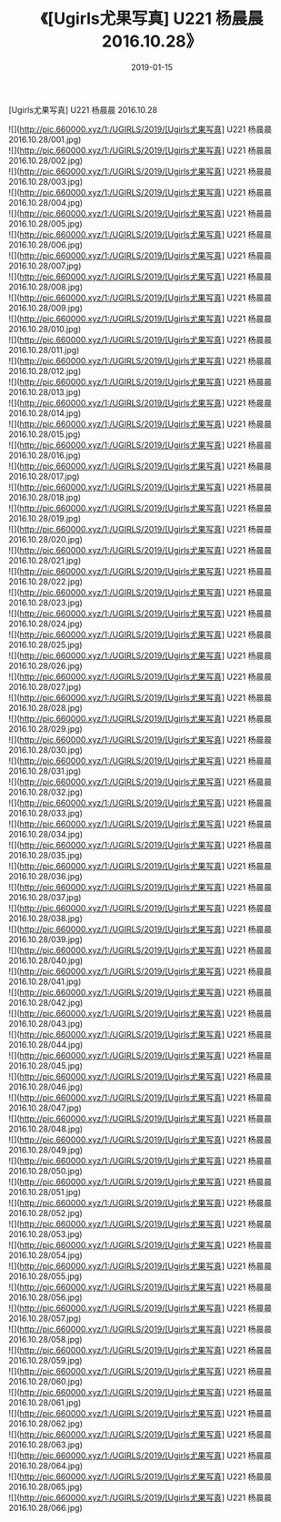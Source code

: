 ﻿---
layout: post
title:  《[Ugirls尤果写真] U221 杨晨晨 2016.10.28》
date:   2019-01-15
img: http://pic.660000.xyz/1:/UGIRLS/2019/[Ugirls尤果写真] U221 杨晨晨 2016.10.28/000.jpg
categories: [美女, 清纯, 唯美]
---

[Ugirls尤果写真] U221 杨晨晨 2016.10.28

 ![](http://pic.660000.xyz/1:/UGIRLS/2019/[Ugirls尤果写真] U221 杨晨晨 2016.10.28/001.jpg) <br>![](http://pic.660000.xyz/1:/UGIRLS/2019/[Ugirls尤果写真] U221 杨晨晨 2016.10.28/002.jpg) <br>![](http://pic.660000.xyz/1:/UGIRLS/2019/[Ugirls尤果写真] U221 杨晨晨 2016.10.28/003.jpg) <br>![](http://pic.660000.xyz/1:/UGIRLS/2019/[Ugirls尤果写真] U221 杨晨晨 2016.10.28/004.jpg) <br>![](http://pic.660000.xyz/1:/UGIRLS/2019/[Ugirls尤果写真] U221 杨晨晨 2016.10.28/005.jpg) <br>![](http://pic.660000.xyz/1:/UGIRLS/2019/[Ugirls尤果写真] U221 杨晨晨 2016.10.28/006.jpg) <br>![](http://pic.660000.xyz/1:/UGIRLS/2019/[Ugirls尤果写真] U221 杨晨晨 2016.10.28/007.jpg) <br>![](http://pic.660000.xyz/1:/UGIRLS/2019/[Ugirls尤果写真] U221 杨晨晨 2016.10.28/008.jpg) <br>![](http://pic.660000.xyz/1:/UGIRLS/2019/[Ugirls尤果写真] U221 杨晨晨 2016.10.28/009.jpg) <br>![](http://pic.660000.xyz/1:/UGIRLS/2019/[Ugirls尤果写真] U221 杨晨晨 2016.10.28/010.jpg) <br>![](http://pic.660000.xyz/1:/UGIRLS/2019/[Ugirls尤果写真] U221 杨晨晨 2016.10.28/011.jpg) <br>![](http://pic.660000.xyz/1:/UGIRLS/2019/[Ugirls尤果写真] U221 杨晨晨 2016.10.28/012.jpg) <br>![](http://pic.660000.xyz/1:/UGIRLS/2019/[Ugirls尤果写真] U221 杨晨晨 2016.10.28/013.jpg) <br>![](http://pic.660000.xyz/1:/UGIRLS/2019/[Ugirls尤果写真] U221 杨晨晨 2016.10.28/014.jpg) <br>![](http://pic.660000.xyz/1:/UGIRLS/2019/[Ugirls尤果写真] U221 杨晨晨 2016.10.28/015.jpg) <br>![](http://pic.660000.xyz/1:/UGIRLS/2019/[Ugirls尤果写真] U221 杨晨晨 2016.10.28/016.jpg) <br>![](http://pic.660000.xyz/1:/UGIRLS/2019/[Ugirls尤果写真] U221 杨晨晨 2016.10.28/017.jpg) <br>![](http://pic.660000.xyz/1:/UGIRLS/2019/[Ugirls尤果写真] U221 杨晨晨 2016.10.28/018.jpg) <br>![](http://pic.660000.xyz/1:/UGIRLS/2019/[Ugirls尤果写真] U221 杨晨晨 2016.10.28/019.jpg) <br>![](http://pic.660000.xyz/1:/UGIRLS/2019/[Ugirls尤果写真] U221 杨晨晨 2016.10.28/020.jpg) <br>![](http://pic.660000.xyz/1:/UGIRLS/2019/[Ugirls尤果写真] U221 杨晨晨 2016.10.28/021.jpg) <br>![](http://pic.660000.xyz/1:/UGIRLS/2019/[Ugirls尤果写真] U221 杨晨晨 2016.10.28/022.jpg) <br>![](http://pic.660000.xyz/1:/UGIRLS/2019/[Ugirls尤果写真] U221 杨晨晨 2016.10.28/023.jpg) <br>![](http://pic.660000.xyz/1:/UGIRLS/2019/[Ugirls尤果写真] U221 杨晨晨 2016.10.28/024.jpg) <br>![](http://pic.660000.xyz/1:/UGIRLS/2019/[Ugirls尤果写真] U221 杨晨晨 2016.10.28/025.jpg) <br>![](http://pic.660000.xyz/1:/UGIRLS/2019/[Ugirls尤果写真] U221 杨晨晨 2016.10.28/026.jpg) <br>![](http://pic.660000.xyz/1:/UGIRLS/2019/[Ugirls尤果写真] U221 杨晨晨 2016.10.28/027.jpg) <br>![](http://pic.660000.xyz/1:/UGIRLS/2019/[Ugirls尤果写真] U221 杨晨晨 2016.10.28/028.jpg) <br>![](http://pic.660000.xyz/1:/UGIRLS/2019/[Ugirls尤果写真] U221 杨晨晨 2016.10.28/029.jpg) <br>![](http://pic.660000.xyz/1:/UGIRLS/2019/[Ugirls尤果写真] U221 杨晨晨 2016.10.28/030.jpg) <br>![](http://pic.660000.xyz/1:/UGIRLS/2019/[Ugirls尤果写真] U221 杨晨晨 2016.10.28/031.jpg) <br>![](http://pic.660000.xyz/1:/UGIRLS/2019/[Ugirls尤果写真] U221 杨晨晨 2016.10.28/032.jpg) <br>![](http://pic.660000.xyz/1:/UGIRLS/2019/[Ugirls尤果写真] U221 杨晨晨 2016.10.28/033.jpg) <br>![](http://pic.660000.xyz/1:/UGIRLS/2019/[Ugirls尤果写真] U221 杨晨晨 2016.10.28/034.jpg) <br>![](http://pic.660000.xyz/1:/UGIRLS/2019/[Ugirls尤果写真] U221 杨晨晨 2016.10.28/035.jpg) <br>![](http://pic.660000.xyz/1:/UGIRLS/2019/[Ugirls尤果写真] U221 杨晨晨 2016.10.28/036.jpg) <br>![](http://pic.660000.xyz/1:/UGIRLS/2019/[Ugirls尤果写真] U221 杨晨晨 2016.10.28/037.jpg) <br>![](http://pic.660000.xyz/1:/UGIRLS/2019/[Ugirls尤果写真] U221 杨晨晨 2016.10.28/038.jpg) <br>![](http://pic.660000.xyz/1:/UGIRLS/2019/[Ugirls尤果写真] U221 杨晨晨 2016.10.28/039.jpg) <br>![](http://pic.660000.xyz/1:/UGIRLS/2019/[Ugirls尤果写真] U221 杨晨晨 2016.10.28/040.jpg) <br>![](http://pic.660000.xyz/1:/UGIRLS/2019/[Ugirls尤果写真] U221 杨晨晨 2016.10.28/041.jpg) <br>![](http://pic.660000.xyz/1:/UGIRLS/2019/[Ugirls尤果写真] U221 杨晨晨 2016.10.28/042.jpg) <br>![](http://pic.660000.xyz/1:/UGIRLS/2019/[Ugirls尤果写真] U221 杨晨晨 2016.10.28/043.jpg) <br>![](http://pic.660000.xyz/1:/UGIRLS/2019/[Ugirls尤果写真] U221 杨晨晨 2016.10.28/044.jpg) <br>![](http://pic.660000.xyz/1:/UGIRLS/2019/[Ugirls尤果写真] U221 杨晨晨 2016.10.28/045.jpg) <br>![](http://pic.660000.xyz/1:/UGIRLS/2019/[Ugirls尤果写真] U221 杨晨晨 2016.10.28/046.jpg) <br>![](http://pic.660000.xyz/1:/UGIRLS/2019/[Ugirls尤果写真] U221 杨晨晨 2016.10.28/047.jpg) <br>![](http://pic.660000.xyz/1:/UGIRLS/2019/[Ugirls尤果写真] U221 杨晨晨 2016.10.28/048.jpg) <br>![](http://pic.660000.xyz/1:/UGIRLS/2019/[Ugirls尤果写真] U221 杨晨晨 2016.10.28/049.jpg) <br>![](http://pic.660000.xyz/1:/UGIRLS/2019/[Ugirls尤果写真] U221 杨晨晨 2016.10.28/050.jpg) <br>![](http://pic.660000.xyz/1:/UGIRLS/2019/[Ugirls尤果写真] U221 杨晨晨 2016.10.28/051.jpg) <br>![](http://pic.660000.xyz/1:/UGIRLS/2019/[Ugirls尤果写真] U221 杨晨晨 2016.10.28/052.jpg) <br>![](http://pic.660000.xyz/1:/UGIRLS/2019/[Ugirls尤果写真] U221 杨晨晨 2016.10.28/053.jpg) <br>![](http://pic.660000.xyz/1:/UGIRLS/2019/[Ugirls尤果写真] U221 杨晨晨 2016.10.28/054.jpg) <br>![](http://pic.660000.xyz/1:/UGIRLS/2019/[Ugirls尤果写真] U221 杨晨晨 2016.10.28/055.jpg) <br>![](http://pic.660000.xyz/1:/UGIRLS/2019/[Ugirls尤果写真] U221 杨晨晨 2016.10.28/056.jpg) <br>![](http://pic.660000.xyz/1:/UGIRLS/2019/[Ugirls尤果写真] U221 杨晨晨 2016.10.28/057.jpg) <br>![](http://pic.660000.xyz/1:/UGIRLS/2019/[Ugirls尤果写真] U221 杨晨晨 2016.10.28/058.jpg) <br>![](http://pic.660000.xyz/1:/UGIRLS/2019/[Ugirls尤果写真] U221 杨晨晨 2016.10.28/059.jpg) <br>![](http://pic.660000.xyz/1:/UGIRLS/2019/[Ugirls尤果写真] U221 杨晨晨 2016.10.28/060.jpg) <br>![](http://pic.660000.xyz/1:/UGIRLS/2019/[Ugirls尤果写真] U221 杨晨晨 2016.10.28/061.jpg) <br>![](http://pic.660000.xyz/1:/UGIRLS/2019/[Ugirls尤果写真] U221 杨晨晨 2016.10.28/062.jpg) <br>![](http://pic.660000.xyz/1:/UGIRLS/2019/[Ugirls尤果写真] U221 杨晨晨 2016.10.28/063.jpg) <br>![](http://pic.660000.xyz/1:/UGIRLS/2019/[Ugirls尤果写真] U221 杨晨晨 2016.10.28/064.jpg) <br>![](http://pic.660000.xyz/1:/UGIRLS/2019/[Ugirls尤果写真] U221 杨晨晨 2016.10.28/065.jpg) <br>![](http://pic.660000.xyz/1:/UGIRLS/2019/[Ugirls尤果写真] U221 杨晨晨 2016.10.28/066.jpg) <br>